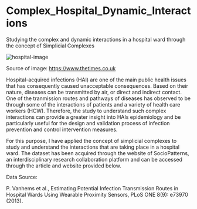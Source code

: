 # Complex_Hospital_Dynamic_Interactions
Studying the complex and dynamic interactions in a hospital ward through the concept of Simplicial Complexes

![hospital-image](https://www.thetimes.co.uk/imageserver/image/%2Fmethode%2Ftimes%2Fprod%2Fweb%2Fbin%2F8ca0aa76-24b6-11e9-b782-40e94f317da5.jpg?crop=3134%2C1763%2C0%2C163)

Source of image: https://www.thetimes.co.uk


Hospital-acquired infections (HAI) are one of the main public health issues that has consequently caused unacceptable consequences. Based on their nature, diseases can be transmitted by air, or direct and indirect contact. One of the tranmission routes and pathways of diseases has observed to be through some of the interactions of patients and a variety of health care workers (HCW). Therefore, the study to understand such complex interactions can provide a greater insight into HAIs epidemiology and be particularly useful for the design and validation process of infection prevention and control intervention measures.


For this purpose, I have applied the concept of simplicial complexes to study and understand the interactions that are taking place in a hospital ward. The dataset has been acquired through the website of SocioPatterns, an interdisciplinary research collaboration platform and can be accessed through the article and website provided below.

Data Source:

P. Vanhems et al., Estimating Potential Infection Transmission Routes in Hospital Wards Using Wearable Proximity Sensors, PLoS ONE 8(9): e73970 (2013). 
